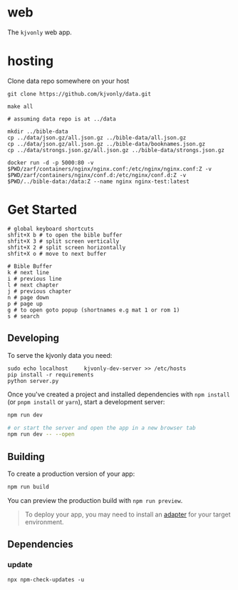 # web

The `kjvonly` web app.

# hosting

Clone data repo somewhere on your host

```
git clone https://github.com/kjvonly/data.git
```

```
make all
```

```
# assuming data repo is at ../data

mkdir ../bible-data
cp ../data/json.gz/all.json.gz ../bible-data/all.json.gz
cp ../data/json.gz/all.json.gz ../bible-data/booknames.json.gz
cp ../data/strongs.json.gz/all.json.gz ../bible-data/strongs.json.gz

docker run -d -p 5000:80 -v $PWD/zarf/containers/nginx/nginx.conf:/etc/nginx/nginx.conf:Z -v $PWD/zarf/containers/nginx/conf.d:/etc/nginx/conf.d:Z -v $PWD/../bible-data:/data:Z --name nginx nginx-test:latest
```


# Get Started

```
# global keyboard shortcuts
shfit+X b # to open the bible buffer
shfit+X 3 # split screen vertically
shfit+X 2 # split screen horizontally
shfit+X o # move to next buffer

# Bible Buffer
k # next line
i # previous line
l # next chapter
j # previous chapter
n # page down
p # page up
g # to open goto popup (shortnames e.g mat 1 or rom 1)
s # search
```

## Developing

To serve the kjvonly data you need:

```
sudo echo localhost     kjvonly-dev-server >> /etc/hosts
pip install -r requirements
python server.py
```

Once you've created a project and installed dependencies with `npm install` (or `pnpm install` or `yarn`), start a development server:

```bash
npm run dev

# or start the server and open the app in a new browser tab
npm run dev -- --open
```

## Building

To create a production version of your app:

```bash
npm run build
```

You can preview the production build with `npm run preview`.

> To deploy your app, you may need to install an [adapter](https://kit.svelte.dev/docs/adapters) for your target environment.

## Dependencies

### update

```
npx npm-check-updates -u
```
